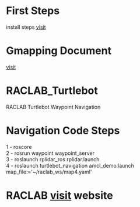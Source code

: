 # First Steps
install steps [visit](https://github.com/firatbozkaya/Turtlebot2-On-Melodic_raclab)
# Gmapping Document
 [visit](http://wiki.ros.org/turtlebot_navigation/Tutorials/Build%20a%20map%20with%20SLAM)

# RACLAB_Turtlebot
RACLAB Turtlebot Waypoint Navigation

# Navigation Code Steps <br>
1 - roscore <br>
2 - rosrun waypoint waypoint_server <br>
3 - roslaunch rplidar_ros rplidar.launch <br>
4 - roslaunch turtlebot_navigation amcl_demo.launch map_file:='~/raclab_ws/map4.yaml' <br>

# RACLAB [visit](https://raclab.org) website <br>
